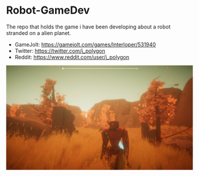 # Robot-GameDev
The repo that holds the game i have been developing about a robot stranded on a alien planet.

* GameJolt: https://gamejolt.com/games/Interloper/531940
* Twitter: https://twitter.com/j_polygon
* Reddit: https://www.reddit.com/user/j_polygon

![Robot](GameSS.PNG)

